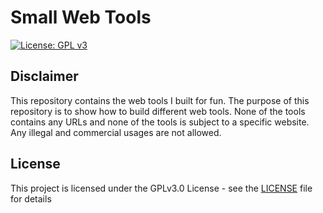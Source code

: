# Small Web Tools
[![License: GPL v3](https://img.shields.io/badge/License-GPLv3-blue.svg)](https://www.gnu.org/licenses/gpl-3.0)



## Disclaimer

This repository contains the web tools I built for fun. The purpose of this repository is to show how to build different web tools. None of the tools contains any URLs and none of the tools is subject to a specific website. Any illegal and commercial usages are not allowed.

## License

This project is licensed under the GPLv3.0 License - see the [LICENSE](LICENSE) file for details
